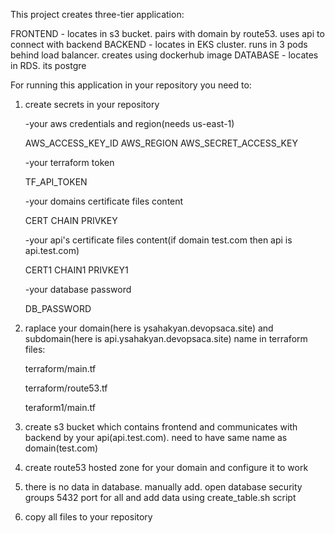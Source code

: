 This project creates three-tier application:

FRONTEND - locates in s3 bucket. pairs with domain by route53. uses api to connect with backend
BACKEND - locates in EKS cluster. runs in 3 pods behind load balancer. creates using dockerhub image
DATABASE - locates in RDS. its postgre


For running this application in your repository you need to:

1) create secrets in your repository

   -your aws credentials and region(needs us-east-1)

   AWS_ACCESS_KEY_ID
   AWS_REGION
   AWS_SECRET_ACCESS_KEY

   -your terraform token

   TF_API_TOKEN

   -your domains certificate files content
   
   CERT
   CHAIN
   PRIVKEY

   -your api's certificate files content(if domain test.com then api is api.test.com)
   
   CERT1
   CHAIN1
   PRIVKEY1

   -your database password

   DB_PASSWORD
   

3) raplace your domain(here is ysahakyan.devopsaca.site) and subdomain(here is api.ysahakyan.devopsaca.site) name in terraform files:

   terraform/main.tf
   
   terraform/route53.tf
   
   teraform1/main.tf

4) create s3 bucket which contains frontend and communicates with backend by your api(api.test.com). need to have same name as domain(test.com)

5) create route53 hosted zone for your domain and configure it to work

6) there is no data in database. manually add. open database security groups 5432 port for all and add data using create_table.sh script 

7) copy all files to your repository
